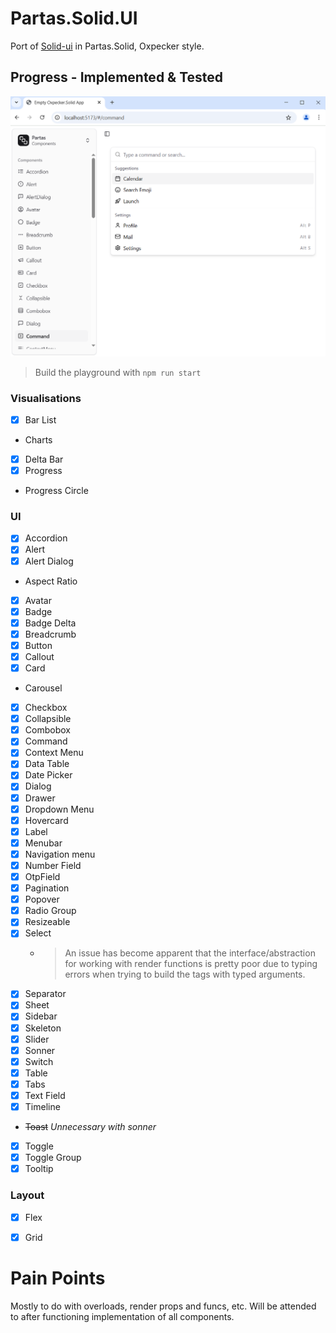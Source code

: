 ﻿# Partas.Solid.UI

Port of [Solid-ui](https://solid-ui.com/) in Partas.Solid, Oxpecker style.

## Progress - Implemented & Tested

![img.png](img.png)

> Build the playground with `npm run start`

### Visualisations
- [x] Bar List
- Charts
- [x] Delta Bar
- [x] Progress
- Progress Circle

### UI
- [x] Accordion
- [x] Alert
- [x] Alert Dialog
-  Aspect Ratio
- [x] Avatar
- [x] Badge
- [x] Badge Delta
- [x] Breadcrumb
- [x] Button
- [x] Callout
- [x] Card
-  Carousel
- [x] Checkbox
- [x] Collapsible
- [x] Combobox
- [x] Command
- [x] Context Menu
- [x] Data Table
- [x] Date Picker
- [x] Dialog
- [x] Drawer
- [x] Dropdown Menu
- [x] Hovercard
- [x] Label
- [x] Menubar
- [x] Navigation menu
- [x] Number Field
- [x] OtpField
- [x] Pagination
- [x] Popover
- [x] Radio Group
- [x] Resizeable
- [x] Select
  - > An issue has become apparent that the interface/abstraction for working with render functions is pretty poor due to typing errors when trying to build the tags with typed arguments.
- [x] Separator
- [x] Sheet
- [x] Sidebar
- [x] Skeleton
- [x] Slider
- [x] Sonner
- [x] Switch
- [x] Table
- [x] Tabs
- [x] Text Field
- [x] Timeline
-  ~~Toast~~ *Unnecessary with sonner*
- [x] Toggle
- [x] Toggle Group
- [x] Tooltip

### Layout
- [x] Flex
- [x] Grid


# Pain Points

Mostly to do with overloads, render props and funcs, etc. Will be attended to after functioning implementation of all components.